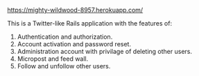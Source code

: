 https://mighty-wildwood-8957.herokuapp.com/

This is a Twitter-like Rails application with the features of:
1. Authentication and authorization.
2. Account activation and password reset.
3. Administration account with privilage of deleting other users.
4. Micropost and feed wall.
5. Follow and unfollow other users.